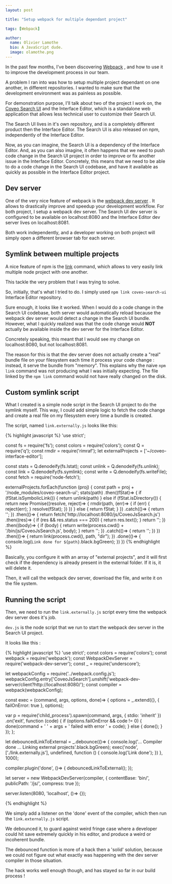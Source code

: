 ```yaml
---
layout: post

title: "Setup webpack for multiple dependant project"

tags: [Webpack]

author:
  name: Olivier Lamothe
  bio: A JavaScript dude.
  image: olamothe.png
---
```


In the past few months, I've been discovering [Webpack](https://webpack.github.io/) , and how to use it to improve the development process in our team.

<!-- more -->

A problem I ran into was how to setup multiple project dependant on one another, in different repositories. 
I wanted to make sure that the development environment was as painless as possible.

For demonstration purpose, I'll talk about two of the project I work on, the [Coveo Search UI](https://github.com/coveo/search-ui) and the Interface Editor, which is a standalone web application that allows less technical user to customize their Search UI.

The Search UI lives in it's own repository, and is a completely different product then the Interface Editor.
The Search UI is also released on npm, independently of the Interface Editor. 

Now, as you can imagine, the Search UI is a dependency of the Interface Editor. And, as you can also imagine, it often happens that we need to push code change in the Search UI project in order to improve or fix another issue in the Interface Editor. Concretely, this means that we need to be able to do a code change in the Search UI codebase, and have it available as quickly as possible in the Interface Editor project.

## Dev server

One of the very nice feature of webpack is the [webpack dev server](https://webpack.github.io/docs/webpack-dev-server.html) . It allows to drastically improve and speedup your development workflow. For both project, I setup a webpack dev server. The Search UI dev server is configured to be available on localhost:8080 and the Interface Editor dev server lives on localhost:8081. 

Both work independently, and a developer working on both project will simply open a different browser tab for each server.

## Symlink between multiple projects

A nice feature of npm is the [link](https://docs.npmjs.com/cli/link) command, which allows to very easily link multiple node project with one another.

This tackle the very problem that I was trying to solve.

So, initially, that's what I tried to do. I simply used `npm link coveo-search-ui` Interface Editor repository. 

Sure enough, it looks like it worked. When I would do a code change in the Search UI codebase, both server would automatically reload because the webpack dev server would detect a change in the Search UI bundle. However, what I quickly realized was that the code change would **NOT** actually be available inside the dev server for the Interface Editor.

Concretely speaking, this meant that I would see my change on localhost:8080, but not localhost:8081.

The reason for this is that the dev server does not actually create a "real" bundle file on your filesystem each time it process your code change : instead, it serve the bundle from "memory". This explains why the naive `npm link` command was not producing what I was initially expecting. The file linked by the `npm link` command would not have really changed on the disk.

## Custom symlink script

What I created is a simple node script in the Search UI project to do the symlink myself. This way, I could add simple logic to fetch the code change and create a real file on my filesystem every time a bundle is created.

The script, named `link.externally.js` looks like this:

{% highlight javascript %}
'use strict';

const fs = require('fs');
const colors = require('colors');
const Q = require('q');
const rmdir = require('rimraf');
let externalProjects = ['~/coveo-interface-editor'];

const stats = Q.denodeify(fs.lstat);
const unlink = Q.denodeify(fs.unlink);
const link = Q.denodeify(fs.symlink);
const write = Q.denodeify(fs.writeFile);
const fetch = require('node-fetch');


externalProjects.forEach(function (proj) {
const path = proj + '/node_modules/coveo-search-ui';
stats(path)
    .then((fStat)=> {
      if (fStat.isSymbolicLink()) {
        return unlink(path)
      } else if (fStat.isDirectory()) {
        return new Promise((resolve, reject)=> {
          rmdir(path, (err)=> {
            if (err) {
              reject(err);
            }
            resolve(fStat);
          })
        })
      } else {
        return fStat;
      }
    })
    .catch(()=> {
      return '';
    })
    .then(()=> {
      return fetch('http://localhost:8080/js/CoveoJsSearch.js')
          .then((res)=> {
            if (res && res.status === 200) {
              return res.text();
            }
            return '';
          })
          .then((body)=> {
            if (body) {
              return write(process.cwd() + '/bin/js/CoveoJsSearch.js', body);
            }
            return '';
          })
          .catch(()=> {
            return '';
          })
    })
    .then(()=> {
      return link(process.cwd(), path, "dir");
    })
    .done(()=> {
      console.log(`Link done for ${path}`.black.bgGreen);
    })
})
{% endhighlight %}


Basically, you configure it with an array of "external projects", and it will first check if the dependency is already present in the external folder. If it is, it will delete it.

Then, it will call the webpack dev server, download the file, and write it on the file system.

## Running the script

Then, we need to run the `link.externally.js` script every time the webpack dev server does it's job.

`dev.js` is the node script that we run to start the webpack dev server in the Search UI project.

It looks like this :

{% highlight javascript %}
'use strict';
const colors = require('colors');
const webpack = require('webpack');
const WebpackDevServer = require('webpack-dev-server');
const _ = require('underscore');

let webpackConfig = require('../webpack.config.js');
webpackConfig.entry['CoveoJsSearch'].unshift('webpack-dev-server/client?http://localhost:8080/');
const compiler = webpack(webpackConfig);

const exec = (command, args, options, done)=> {
  options = _.extend({}, {
    failOnError: true
  }, options);
  
  var p = require('child_process').spawn(command, args, {
    stdio: 'inherit'
  })
    .on('exit', function (code) {
      if (options.failOnError && code != 0) {
        done(command + ' ' + args + ' failed with error ' + code);
      } else {
        done();
      }
    });
};

let debouncedLinkToExternal = _.debounce(()=> {
  console.log('... Compiler done ... Linking external projects'.black.bgGreen);
  exec('node', ['./link.externally.js'], undefined, function () {
    console.log('Link done');
  })
}, 1000);

compiler.plugin('done', ()=> {
  debouncedLinkToExternal();
});

let server = new WebpackDevServer(compiler, {
  contentBase: 'bin/',
  publicPath: '/js/',
  compress: true
});

server.listen(8080, 'localhost', ()=> {});

{% endhighlight %}

We simply add a listener on the 'done' event of the compiler, which then run the `link.externally.js` script. 

We debounced it, to guard against weird fringe case where a developer could hit save extremely quickly in his editor, and produce a weird or incoherent bundle. 

The debounced function is more of a hack then a 'solid' solution, because we could not figure out what exactly was happening with the dev server compiler in those situation. 

The hack works well enough though, and has stayed so far in our build process !
